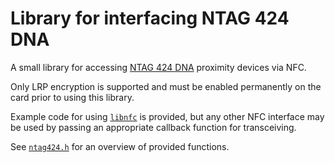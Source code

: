 # Library for interfacing NTAG 424 DNA

A small library for accessing [NTAG 424 DNA] proximity devices via NFC.

Only LRP encryption is supported and must be enabled permanently on the card prior to using this library.

Example code for using [`libnfc`] is provided, but any other NFC interface may be used by passing an appropriate callback function for transceiving.

See [`ntag424.h`] for an overview of provided functions.

[NTAG 424 DNA]: https://www.nxp.com/products/rfid-nfc/nfc-hf/NTAG424DNA
[`libnfc`]: https://github.com/nfc-tools/libnfc
[`ntag424.h`]: ntag424.h
